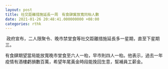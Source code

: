 ```yaml
---
layout: post
title: 社交距離措施延長一周　有食肆冀放寬同枱人數　
date: 2021-01-26 20:48:41.000000000 +08:00
categories: rthk
---
```


 政府宣布，二人限聚令、晚市禁堂食等社交距離措施延長多一星期，直至下星期三。  

有食肆期望當局能放寬晚市堂食至六人一枱，早市則四人一枱。他表示，過去一年疫情有酒樓虧損數百萬，希望年尾黃金時段能挽回生意，幫補員工薪金。

